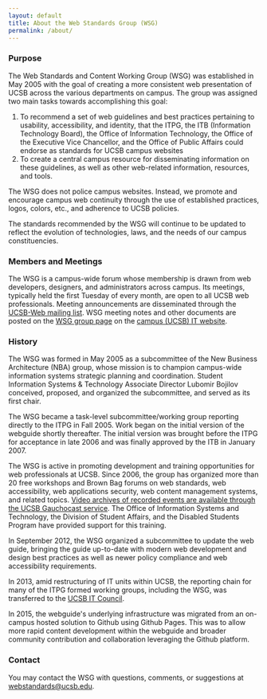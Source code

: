 ```yaml
---
layout: default
title: About the Web Standards Group (WSG)
permalink: /about/
---
```


### Purpose

The Web Standards and Content Working Group (WSG) was established in May 2005
with the goal of creating a more consistent web presentation of UCSB across
the various departments on campus. The group was assigned two main tasks
towards accomplishing this goal:

1. To recommend a set of web guidelines and best practices pertaining to usability, accessibility, and identity, that the ITPG, the ITB (Information Technology Board), the Office of Information Technology, the Office of the Executive Vice Chancellor, and the Office of Public Affairs could endorse as standards for UCSB campus websites
2. To create a central campus resource for disseminating information on these guidelines, as well as other web-related information, resources, and tools.

The WSG does not police campus websites. Instead, we promote and encourage
campus web continuity through the use of established practices, logos, colors,
etc., and adherence to UCSB policies.

The standards recommended by the WSG will continue to be updated to reflect
the evolution of technologies, laws, and the needs of our campus constituencies.

### Members and Meetings

The WSG is a campus-wide forum whose membership is drawn from web developers,
designers, and administrators across campus. Its meetings, typically held the
first Tuesday of every month, are open to all UCSB web professionals.
Meeting announcements are disseminated through the
[UCSB-Web mailing list](https://lists.ucsb.edu/mailman/listinfo/ucsb-web).
WSG meeting notes and other documents are posted on the
[WSG group page](https://it.ucsb.edu/groups/wsg) on the
[campus (UCSB) IT website](https://it.ucsb.edu).

### History

The WSG was formed in May 2005 as a subcommittee of the New Business
Architecture (NBA) group, whose mission is to champion campus-wide information
systems strategic planning and coordination. Student Information Systems &
Technology Associate Director Lubomir Bojilov conceived, proposed, and
organized the subcommittee, and served as its first chair.

The WSG became a task-level subcommittee/working group reporting directly to
the ITPG in Fall 2005. Work began on the initial version of the webguide
shortly thereafter. The initial version was brought before the ITPG for acceptance in late 2006 and was finally approved by the ITB in January 2007.

The WSG is active in promoting development and training opportunities for web
professionals at UCSB. Since 2006, the group has organized more than 20 free
workshops and Brown Bag forums on web standards, web accessibility, web
applications security, web content management systems, and related topics.
[Video archives of recorded events are available through the UCSB Gauchocast service](https://gauchocast.ucsb.edu/Panopto/Pages/Sessions/List.aspx#folderID=%22f454c5a2-ba6f-4383-a0fb-088f709f919c%22). The Office of Information
Systems and Technology, the Division of Student Affairs, and the Disabled
Students Program have provided support for this training.

In September 2012, the WSG organized a subcommittee to update the web guide,
bringing the guide up-to-date with modern web development and design best
practices as well as newer policy compliance and web accessibility requirements.

In 2013, amid restructuring of IT units within UCSB, the reporting chain for
many of the ITPG formed working groups, including the WSG, was transferred to
the [UCSB IT Council](https://it.ucsb.edu/groups/itc).

In 2015, the webguide's underlying infrastructure was migrated from an on-campus hosted solution to Github using Github Pages. This was to allow more rapid content development within the webguide and broader community contribution and collaboration leveraging the Github platform.

### Contact

You may contact the WSG with questions, comments, or suggestions at
[webstandards@ucsb.edu](mailto:webstandards@ucsb.edu).

